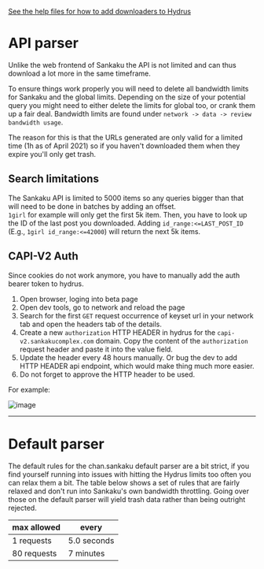 [See the help files for how to add downloaders to Hydrus](https://hydrusnetwork.github.io/hydrus/help/adding_new_downloaders.html)

# API parser
Unlike the web frontend of Sankaku the API is not limited and can thus download a lot more in the same timeframe.

To ensure things work properly you will need to delete all bandwidth limits for Sankaku and the global limits. Depending on the size of your potential query you might need to either delete the limits for global too, or crank them up a fair deal. Bandwidth limits are found under `network -> data -> review bandwidth usage`.

The reason for this is that the URLs generated are only valid for a limited time (1h as of April 2021) so if you haven't downloaded them when they expire you'll only get trash.

## Search limitations
The Sankaku API is limited to 5000 items so any queries bigger than that will need to be done in batches by adding an offset.  
`1girl` for example will only get the first 5k item. Then, you have to look up the ID of the last post you downloaded. Adding `id_range:<=LAST_POST_ID` (E.g., `1girl id_range:<=42000`) will return the next 5k items.

## CAPI-V2 Auth
Since cookies do not work anymore, you have to manually add the auth bearer token to hydrus.
1. Open browser, loging into beta page
2. Open dev tools, go to network and reload the page
3. Search for the first `GET` request occurrence of keyset url in your network tab and open the headers tab of the details.
4. Create a new `authorization` HTTP HEADER in hydrus for the `capi-v2.sankakucomplex.com` domain. Copy the content of the `authorization` request header and paste it into the value field.
5. Update the header every 48 hours manually. Or bug the dev to add HTTP HEADER api endpoint, which would make thing much more easier.
6. Do not forget to approve the HTTP header to be used.

For example:

![image](https://user-images.githubusercontent.com/1300395/160287848-9a5558e0-9a09-4289-891d-9088272b7ce8.png)

---

# Default parser
The default rules for the chan.sankaku default parser are a bit strict, if you find yourself running into issues with hitting the Hydrus limits too often you can relax them a bit. The table below shows a set of rules that are fairly relaxed and don't run into Sankaku's own bandwidth throttling. Going over those on the default parser will yield trash data rather than being outright rejected.

max allowed|every
-----|-----
1 requests|5.0 seconds
80 requests|7 minutes
